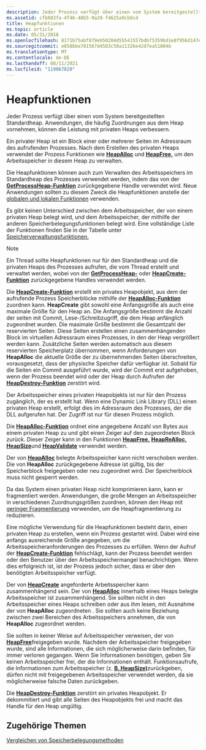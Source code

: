 ```yaml
---
description: Jeder Prozess verfügt über einen vom System bereitgestellten Standardheap. Anwendungen, die häufig Zuordnungen aus dem Heap vornehmen, können die Leistung mit privaten Heaps verbessern.
ms.assetid: cfb683fa-4f46-48b5-9a28-f4625a9cb8cd
title: Heapfunktionen
ms.topic: article
ms.date: 05/31/2018
ms.openlocfilehash: 8171b75abf879eb50204d55541557bdbf5359bd1e8f956d147e49a9d61656d06
ms.sourcegitcommit: e858bbe701567d4583c50a11326e42d7ea51804b
ms.translationtype: MT
ms.contentlocale: de-DE
ms.lasthandoff: 08/11/2021
ms.locfileid: "119067820"
---
```

# <a name="heap-functions"></a>Heapfunktionen

Jeder Prozess verfügt über einen vom System bereitgestellten Standardheap. Anwendungen, die häufig Zuordnungen aus dem Heap vornehmen, können die Leistung mit privaten Heaps verbessern.

Ein privater Heap ist ein Block einer oder mehrerer Seiten im Adressraum des aufrufenden Prozesses. Nach dem Erstellen des privaten Heaps verwendet der Prozess Funktionen wie [**HeapAlloc**](/windows/desktop/api/HeapApi/nf-heapapi-heapalloc) und [**HeapFree,**](/windows/desktop/api/HeapApi/nf-heapapi-heapfree) um den Arbeitsspeicher in diesem Heap zu verwalten.

Die Heapfunktionen können auch zum Verwalten des Arbeitsspeichers im Standardheap des Prozesses verwendet werden, indem das von der [**GetProcessHeap-Funktion**](/windows/desktop/api/HeapApi/nf-heapapi-getprocessheap) zurückgegebene Handle verwendet wird. Neue Anwendungen sollten zu diesem Zweck die Heapfunktionen anstelle der [globalen und lokalen Funktionen](global-and-local-functions.md) verwenden.

Es gibt keinen Unterschied zwischen dem Arbeitsspeicher, der von einem privaten Heap belegt wird, und dem Arbeitsspeicher, der mithilfe der anderen Speicherbelegungsfunktionen belegt wird. Eine vollständige Liste der Funktionen finden Sie in der Tabelle unter [Speicherverwaltungsfunktionen.](memory-management-functions.md)

> [!Note]  
> Ein Thread sollte Heapfunktionen nur für den Standardheap und die privaten Heaps des Prozesses aufrufen, die vom Thread erstellt und verwaltet werden, wobei von der [**GetProcessHeap-**](/windows/desktop/api/HeapApi/nf-heapapi-getprocessheap) oder [**HeapCreate-Funktion**](/windows/desktop/api/HeapApi/nf-heapapi-heapcreate) zurückgegebene Handles verwendet werden.

 

Die [**HeapCreate-Funktion**](/windows/desktop/api/HeapApi/nf-heapapi-heapcreate) erstellt ein privates Heapobjekt, aus dem der aufrufende Prozess Speicherblöcke mithilfe der [**HeapAlloc-Funktion**](/windows/desktop/api/HeapApi/nf-heapapi-heapalloc) zuordnen kann. **HeapCreate** gibt sowohl eine Anfangsgröße als auch eine maximale Größe für den Heap an. Die Anfangsgröße bestimmt die Anzahl der seiten mit Commit, Lese-/Schreibzugriff, die dem Heap anfänglich zugeordnet wurden. Die maximale Größe bestimmt die Gesamtzahl der reservierten Seiten. Diese Seiten erstellen einen zusammenhängenden Block im virtuellen Adressraum eines Prozesses, in den der Heap vergrößert werden kann. Zusätzliche Seiten werden automatisch aus diesem reservierten Speicherplatz übernommen, wenn Anforderungen von **HeapAlloc** die aktuelle Größe der zu übernehmenden Seiten überschreiten, vorausgesetzt, dass der physische Speicher dafür verfügbar ist. Sobald für die Seiten ein Commit ausgeführt wurde, wird der Commit erst aufgehoben, wenn der Prozess beendet wird oder der Heap durch Aufrufen der [**HeapDestroy-Funktion**](/windows/desktop/api/HeapApi/nf-heapapi-heapdestroy) zerstört wird.

Der Arbeitsspeicher eines privaten Heapobjekts ist nur für den Prozess zugänglich, der es erstellt hat. Wenn eine Dynamic Link Library (DLL) einen privaten Heap erstellt, erfolgt dies im Adressraum des Prozesses, der die DLL aufgerufen hat. Der Zugriff ist nur für diesen Prozess möglich.

Die [**HeapAlloc-Funktion**](/windows/desktop/api/HeapApi/nf-heapapi-heapalloc) ordnet eine angegebene Anzahl von Bytes aus einem privaten Heap zu und gibt einen Zeiger auf den zugeordneten Block zurück. Dieser Zeiger kann in den Funktionen [**HeapFree,**](/windows/desktop/api/HeapApi/nf-heapapi-heapfree) [**HeapReAlloc,**](/windows/desktop/api/HeapApi/nf-heapapi-heaprealloc) [**HeapSize**](/windows/desktop/api/HeapApi/nf-heapapi-heapsize)und [**HeapValidate**](/windows/desktop/api/HeapApi/nf-heapapi-heapvalidate) verwendet werden.

Der von [**HeapAlloc**](/windows/desktop/api/HeapApi/nf-heapapi-heapalloc) belegte Arbeitsspeicher kann nicht verschoben werden. Die von **HeapAlloc** zurückgegebene Adresse ist gültig, bis der Speicherblock freigegeben oder neu zugeordnet wird. Der Speicherblock muss nicht gesperrt werden.

Da das System einen privaten Heap nicht komprimieren kann, kann er fragmentiert werden. Anwendungen, die große Mengen an Arbeitsspeicher in verschiedenen Zuordnungsgrößen zuordnen, können den Heap mit [geringer Fragmentierung](low-fragmentation-heap.md) verwenden, um die Heapfragmentierung zu reduzieren.

Eine mögliche Verwendung für die Heapfunktionen besteht darin, einen privaten Heap zu erstellen, wenn ein Prozess gestartet wird. Dabei wird eine anfangs ausreichende Größe angegeben, um die Arbeitsspeicheranforderungen des Prozesses zu erfüllen. Wenn der Aufruf der [**HeapCreate-Funktion**](/windows/desktop/api/HeapApi/nf-heapapi-heapcreate) fehlschlägt, kann der Prozess beendet werden oder den Benutzer über den Arbeitsspeichermangel benachrichtigen. Wenn dies erfolgreich ist, ist der Prozess jedoch sicher, dass er über den benötigten Arbeitsspeicher verfügt.

Der von [**HeapCreate**](/windows/desktop/api/HeapApi/nf-heapapi-heapcreate) angeforderte Arbeitsspeicher kann zusammenhängend sein. Der von [**HeapAlloc**](/windows/desktop/api/HeapApi/nf-heapapi-heapalloc) innerhalb eines Heaps belegte Arbeitsspeicher ist zusammenhängend. Sie sollten nicht in den Arbeitsspeicher eines Heaps schreiben oder aus ihm lesen, mit Ausnahme der von **HeapAlloc** zugeordneten . Sie sollten auch keine Beziehung zwischen zwei Bereichen des Arbeitsspeichers annehmen, die von **HeapAlloc** zugeordnet werden.

Sie sollten in keiner Weise auf Arbeitsspeicher verweisen, der von [**HeapFree**](/windows/desktop/api/HeapApi/nf-heapapi-heapfree)freigegeben wurde. Nachdem der Arbeitsspeicher freigegeben wurde, sind alle Informationen, die sich möglicherweise darin befinden, für immer verloren gegangen. Wenn Sie Informationen benötigen, geben Sie keinen Arbeitsspeicher frei, der die Informationen enthält. Funktionsaufrufe, die Informationen zum Arbeitsspeicher (z. [**B. HeapSize)**](/windows/desktop/api/HeapApi/nf-heapapi-heapsize)zurückgeben, dürfen nicht mit freigegebenen Arbeitsspeicher verwendet werden, da sie möglicherweise falsche Daten zurückgeben.

Die [**HeapDestroy-Funktion**](/windows/desktop/api/HeapApi/nf-heapapi-heapdestroy) zerstört ein privates Heapobjekt. Er dekommitiert und gibt alle Seiten des Heapobjekts frei und macht das Handle für den Heap ungültig.

## <a name="related-topics"></a>Zugehörige Themen

<dl> <dt>

[Vergleichen von Speicherbelegungsmethoden](comparing-memory-allocation-methods.md)
</dt> </dl>

 

 



